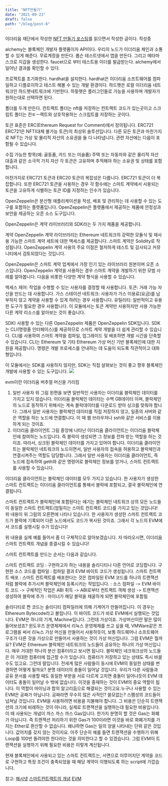 ```yaml
---
title: "NFT만들기"
date: "2021-09-23"
draft: false
path: "/blog/post-6"
---
```


이더리움 재단에서 작성한 [NFT 만들기 포스팅](https://ethereum.org/en/developers/tutorials/how-to-write-and-deploy-an-nft/)를 읽으면서 작성한 글이다.
작성중

alchemy는 블록체인 개발자 플랫폼이자 API이다. 우리의 노드가 이더리움 체인과 소통할 수 있게 해준다. 무료계정을 만든다.
롭슨 테스트넷에서 앱을 만든다.
그리고 메타마스크로 지갑을 생성한다.
faucet으로 부터 테스트용 이더를 발급받는다.
alchemy에서 일어난 결과를 확인할 수 있다.

프로젝트를 초기화한다.
hardhat을 설치한다.
hardhat은 이더리움 소프트웨어를 컴파일하고 디플로이하고 테스트 해볼 수 있는 개발 환경이다.
하드햇은 로컬 이더리움 네트워크인 하드햇네트워크에 기반한다. 하듷햇은 플러그인들로 가능을 사용하며 개발자가 원하는대로 선택하면 된다.

폴더를 두개 만든다. 컨트랙트 폴더는 nft를 저장하는 컨트랙트 코드가 있는곳이고
스크립트 폴더는 컨ㅌㅡ랙트와 상호작용하는 스크립트를 저장하는 곳이다.

토큰 표준은 ERC(Ethereum Request for Comment)에서 정의됩니다.
ERC721
ERC721은 NFT(대체 불가능 토큰)의 최상위 솔루션입니다. 다른 모든 토큰과 마찬가지로 NFT는 가상 및 물리적 자산의 소유권을 둘 다 나타냅니다. 관련 자산에는 다음이 포함될 수 있습니다.

수집 가능한 항목(예: 골동품, 카드 또는 미술품)
주택 또는 자동차와 같은 물리적 자산
대출과 같은 소극적 가치 자산
각 토큰은 고유하며 추적해야 하는 소유권 및 상태를 포함합니다.

마찬가지로 ERC721 토큰과 ERC20 토큰의 복잡성은 다릅니다. ERC721 토큰이 더 복잡합니다. 또한 ERC721 토큰을 사용하는 경우 각 함수에는 스마트 계약에서 사용되는 토큰을 고유하게 식별하는 토큰 ID를 지정하는 인수가 있습니다.

OpenZeppelin은 분산형 애플리케이션을 작성, 배포 및 관리하는 데 사용할 수 있는 도구를 포함하는 플랫폼입니다. OpenZeppelin은 플랫폼에서 제공하는 제품에 안정성과 보안을 제공하는 오픈 소스 도구입니다.

OpenZeppelin은 계약 라이브러리와 SDK라는 두 가지 제품을 제공합니다.

계약
OpenZeppelin 계약 라이브러리는 Ethereum 네트워크의 강력한 모듈식 및 재사용 가능한 스마트 계약 세트에 대한 액세스를 제공합니다. 스마트 계약은 Solidity로 작성됩니다. OpenZeppelin 계약 사용의 주요 이점은 철저하게 테스트 및 감사되고 커뮤니티에서 검토되었다는 것입니다.

OpenZeppelin은 스마트 계약 업계에서 가장 인기 있는 라이브러리 원본이며 오픈 소스입니다. OpenZeppelin 계약을 사용하는 경우 스마트 계약을 개발하기 위한 모범 사례를 알아봅니다. 다음을 비롯한 다양한 계약 형식을 사용할 수 있습니다.

액세스 제어: 작업을 수행할 수 있는 사용자를 결정할 때 사용합니다.
토큰: 거래 가능 자산을 만드는 데 사용합니다.
가스 스테이션 네트워크: 사용자가 가스 이용료(요금)를 납부하지 않고 계약을 사용할 수 있게 하려는 경우 사용합니다.
유틸리티: 일반적이고 유용한 도구가 필요한 경우 사용합니다.
이 모듈에서는 토큰 계약만 사용하지만 사용 가능한 다른 계약 리소스를 알아보는 것이 좋습니다.

SDK)
사용할 수 있는 다른 OpenZeppelin 제품은 OpenZeppelin SDK입니다. SDK는 CLI(명령줄 인터페이스)를 제공하므로 스마트 계약 개발을 더 쉽게 관리할 수 있습니다. CLI를 사용하여 스마트 계약을 컴파일, 업그레이드 및 배포하면 개발 시간을 단축할 수 있습니다. CLI는 Ethereum 및 기타 Ethereum 가상 머신 기반 블록체인에 대한 지원을 제공합니다. 명령은 개발 프로세스를 안내하는 데 도움이 되도록 직관적이고 대화형입니다.

이 모듈에서는 SDK를 사용하지 않지만, SDK는 직접 살펴보는 것이 좋고 향후 블록체인 개발에 사용할 수 있는 도구입니다.
<img src="https://steemitimages.com/DQmVTKkYB6JL15YmAmYDEbohFFAyoBgyXTd8HH8tka7EST5/image.png">

evm이란 이더리움 버추얼 머신을 가리킴

1. 일반 사용자
   위 그림 왼편을 보면 일반적인 사용자는 이더리움 블락체인 데이터를 가지고 있지 않습니다. 이더리움 블락체인 데이터는 수백 GB데이터 이며, 블락체인의 노드로 동작하기 위해서는 계속 블락데이터를 다운로드 받아 싱크를 맞춰야 합니다. 그래서 일반 사용자는 블락체인 데이터를 직접 저장하지 않고, 일종의 서버와 같은 역할을 하는 노드에 연결합니다. 이 때 웹 브라우저나 ssh와 같은 서비스를 이용하게 되는 것이죠.
2. 이더리움 클라이언트
   그림 중앙에 나타난 이더리움 클라이언트는 이더리움 블락체인에 참여하는 노드입니다. 즉 블락이 생성되면 그 정보를 전파 받는 역할을 하는 것이죠. 따라서, 싱크된 블락체인 데이터를 가지고 있어야 합니다. 이더리움 클라이언트는 블락체인 네트워크의 노드이면서, 일반 사용자의 접속을 허용하고 블락체인과 연결시켜주는 역할도 담당합니다. 그래서 일반 사용자는 이더리움 클라이언트, 즉 노드에 접속하여 geth와 같은 명령어로 블락체인 정보를 얻거나, 스마트 컨트랙트를 사용할 수 있습니다.

이더리움 클라이언트는 블락체인 데이터를 모두 가지고 있습니다. 한 사용자가 생성한 스마트 컨트랙트는 이더리움 클라이언트를 통해서 블락에 포함되고, 결국 블락체인에 연결됩니다.

스마트 컨트랙트가 블락체인에 포함된다는 얘기는 블락체인 네트워크 상의 모든 노드들이 동일한 스마트 컨트랙트(엄밀히는 스마트 컨트랙트 코드)를 가지고 있는 것입니다!
위 내용이 위 그림의 오른편에 나타나 있습니다. 한 사용자가 생성한 스마트 컨트랙트 코드가 블락에 기록되어 다른 노드에서도 코드가 복사된 것이죠. 그래서 각 노드의 EVM에서 코드를 실행시킬 수가 있습니다!

위 내용을 실제 예를 들어서 좀 더 구체적으로 알아보겠습니다. 자 따라오시면, 이더리움 스마트 컨트랙트 개념을 종결시킬 수 있습니다!

스마트 컨트랙트를 만드는 순서는 다음과 같습니다.

스마트 컨트랙트 코딩
: 구현하고자 하는 내용을 솔리디티나 다른 언어로 코딩합니다.
구현한 소스 코드를 컴파일
: 컴파일 결과 EVM 바이트 코드가 생성됩니다.
스마트 컨트랙트 배포
: 스마트 컨트랙트를 배포한다는 것은 컴파일된 EVM 코드를 하나의 트랜잭션 처럼 블락에 추가시켜 블락체인에 등록시키는 작업입니다.
: 소스 컴파일 -> EVM 바이트 코드 -> 구체적인 작업은 ABI 취득 -> ABI로부터 컨트랙트 객체 생성 -> 트랜잭션 생성하여 블락에 추가
: 마이너가 해당 블락을 채굴하게 되면 블락체인에 포함됨

솔리디티로 짠 코드는 솔리디티 컴파일러에 의해 기계어가 만들어집니다. 이 경우는 Ethereum Bytecode라고 불립니다. 이 바이트 코드가 바로 EVM에서 실행되는 것입니다. EVM은 하나의 기계, Machine입니다. 그런데 가상이죠. 가상머신이란 말은 많이 들어보셨죠? 윈도우즈 운영체제에서 리눅스 운영체제를 쓰고 싶을 때, VMWare같은 프로그램을 써서 리눅스 가상 머신을 만들어서 사용하듯이, 보통 하드웨어나 소프트웨어 구조가 다른 것을 가상으로 만들어서 사용하는 것이 가상 머신입니다.
그럼 EVM은 뭘까요?
EVM은 Ethereum 블락체인 네트워크의 노드들이 공유하는 하나의 가상 머신입니다. 매우 거대한 하나의 분산 컴퓨터라고 보시면 됩니다. 블락체인 네크워크상의 노드들은 이 거대한 컴퓨터에 접근할 수가 있습니다. 컴퓨터가 저장하고 있는 상태도 즉시 바꿀 수도 있고요. 그런데 말입니다. 전세계 많은 사람들이 동시에 EVM의 동일한 상태를 변경하면 어떻게 될까요? 분명 데이터의 충돌이 일어날 것입니다. 우리가 다른 사람들과 공유 문서를 사용할 때도 동일한 부분을 서로 다르게 고치면 충돌이 일어나듯이 EVM 데이터도 충돌이 일어날 수 밖에 없습니다. 이것을 중재하는 것이 EVM의 중요 역할이 됩니다. 이 역할이 마이닝과 합의 알고리듬으로 해결되는 것이고요.누구나 사용할 수 있는 EVM은 공짜가 아닙니다. 공짜라면 무수히 많은 사적인? 쓸모없는? 스팸성의 코드들이 넘쳐날 것입니다. EVM을 사용하려면 비용을 지불해야 합니다. 그 비용은 단순히 트랜잭션의 크기에 비례하는 것이 아니라, 실제로 트랜잭션을 실행하는데 필요한 비용입니다. 이 때 사용되는 개념이 까스 까스 까스 Gas입니다. 한가지 분명히 할 것은 Gas는 화폐가 아닙니다. 즉 트랜잭션 처리하기 위한 Gas가 100이라면 이것을 바로 화폐가치를 가지는 Ether로 환산할 수 없습니다. 왜냐하면 Gas는 일의 양을 나타내는 단위 같은 것입니다. 값어치를 갖지 않는 것이지요. 아주 단순히 예를 들면 트랜잭션을 수행하기 위해 Loop를 100번 돌려야한 한다라는 것을 의미한다고 할 수 있겠습니다. 그럼 EVM이 트랜잭션을 실행하기 위해 필요한 비용은 이렇게 계산됩니다.

현재 블록체인에서 사용되고 있는 스마트 컨트랙트는, 서면으로 이루어지던 계약을 코드로 구현하고 특정 조건이 충족되었을 때 해당 계약이 이행되도록 하는 script에 가깝습니다.

참고:
[해시넷](http://wiki.hash.kr/index.php/%EC%9D%B4%EB%8D%94%EB%A6%AC%EC%9B%80)
[스마트컨트랙트의 개념](https://steemit.com/coinkorea/@etainclub/smart-contract-6-dapp)
[EVM](https://opentutorials.org/course/2869/18360)
